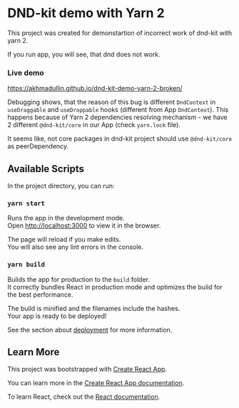 # DND-kit demo with Yarn 2

This project was created for demonstartion of incorrect work of dnd-kit with yarn 2.

If you run app, you will see, that dnd does not work.

### Live demo

https://akhmadullin.github.io/dnd-kit-demo-yarn-2-broken/

Debugging shows, that the reason of this bug is different `DndContext` in `useDraggable` and `useDroppable` hooks (different from App `DndContext`).
This happens because of Yarn 2 dependencies resolving mechanism - we have 2 different `@dnd-kit/core` in our App (check `yarn.lock` file).

It seems like, not core packages in dnd-kit project should use `@dnd-kit/core` as peerDependency.

## Available Scripts

In the project directory, you can run:

### `yarn start`

Runs the app in the development mode.\
Open [http://localhost:3000](http://localhost:3000) to view it in the browser.

The page will reload if you make edits.\
You will also see any lint errors in the console.

### `yarn build`

Builds the app for production to the `build` folder.\
It correctly bundles React in production mode and optimizes the build for the best performance.

The build is minified and the filenames include the hashes.\
Your app is ready to be deployed!

See the section about [deployment](https://facebook.github.io/create-react-app/docs/deployment) for more information.

## Learn More

This project was bootstrapped with [Create React App](https://github.com/facebook/create-react-app).

You can learn more in the [Create React App documentation](https://facebook.github.io/create-react-app/docs/getting-started).

To learn React, check out the [React documentation](https://reactjs.org/).
